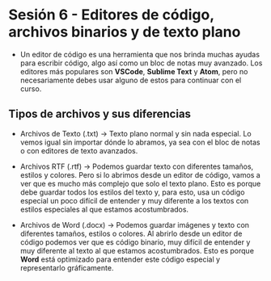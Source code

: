 # Sesión 6 - Editores de código, archivos binarios y de texto plano

* Un editor de código es una herramienta que nos brinda muchas ayudas para escribir código, algo así como un bloc de notas muy avanzado. Los editores más populares son **VSCode**, **Sublime Text** y **Atom**, pero no necesariamente debes usar alguno de estos para continuar con el curso.

## Tipos de archivos y sus diferencias

* Archivos de Texto (.txt) &rarr; Texto plano normal y sin nada especial. Lo vemos igual sin importar dónde lo abramos, ya sea con el bloc de notas o con editores de texto avanzados.

* Archivos RTF (.rtf) &rarr; Podemos guardar texto con diferentes tamaños, estilos y colores. Pero si lo abrimos desde un editor de código, vamos a ver que es mucho más complejo que solo el texto plano. Esto es porque debe guardar todos los estilos del texto y, para esto, usa un código especial un poco difícil de entender y muy diferente a los textos con estilos especiales al que estamos acostumbrados.

* Archivos de Word (.docx) &rarr; Podemos guardar imágenes y texto con diferentes tamaños, estilos o colores. Al abrirlo desde un editor de código podemos ver que es código binario, muy difícil de entender y muy diferente al texto al que estamos acostumbrados. Esto es porque **Word** está optimizado para entender este código especial y representarlo gráficamente.
